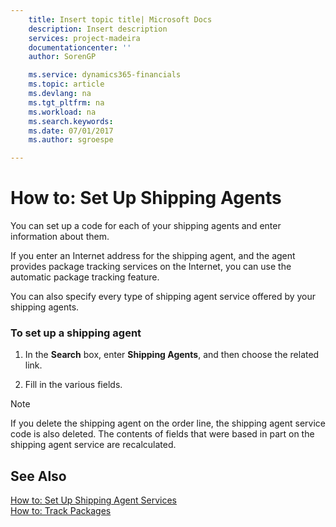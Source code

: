 ```yaml
---
    title: Insert topic title| Microsoft Docs
    description: Insert description
    services: project-madeira
    documentationcenter: ''
    author: SorenGP

    ms.service: dynamics365-financials
    ms.topic: article
    ms.devlang: na
    ms.tgt_pltfrm: na
    ms.workload: na
    ms.search.keywords:
    ms.date: 07/01/2017
    ms.author: sgroespe

---
```

# How to: Set Up Shipping Agents
You can set up a code for each of your shipping agents and enter information about them.  
  
 If you enter an Internet address for the shipping agent, and the agent provides package tracking services on the Internet, you can use the automatic package tracking feature.  
  
 You can also specify every type of shipping agent service offered by your shipping agents.  
  
### To set up a shipping agent  
  
1.  In the **Search** box, enter **Shipping Agents**, and then choose the related link.  
  
2.  Fill in the various fields.  
  
> [!NOTE]  
>  If you delete the shipping agent on the order line, the shipping agent service code is also deleted. The contents of fields that were based in part on the shipping agent service are recalculated.  
  
## See Also  
 [How to: Set Up Shipping Agent Services](../how-to-set-up-shipping-agent-services.md)   
 [How to: Track Packages](../How%20to:%20Track%20Packages.md)